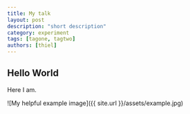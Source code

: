 ```yaml
---
title: My talk
layout: post
description: "short description"
category: experiment
tags: [tagone, tagtwo]
authors: [thiel]
---
```


## Hello World

Here I am.

![My helpful example image]({{ site.url }}/assets/example.jpg)